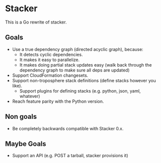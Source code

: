 # Stacker

This is a Go rewrite of stacker.

## Goals

* Use a true dependency graph (directed acyclic graph), because:
  * It detects cyclic dependencies.
  * It makes it easy to parallelize.
  * It makes doing partial stack updates easy (walk back through the dependency graph to make sure all deps are updated)
* Support CloudFormation changesets.
* Support non-troposphere stack definitions (define stacks however you like).
  * Support plugins for defining stacks (e.g. python, json, yaml, whatever)
* Reach feature parity with the Python version.

## Non goals

* Be completely backwards compatible with Stacker 0.x.

## Maybe Goals

* Support an API (e.g. POST a tarball, stacker provisions it)
